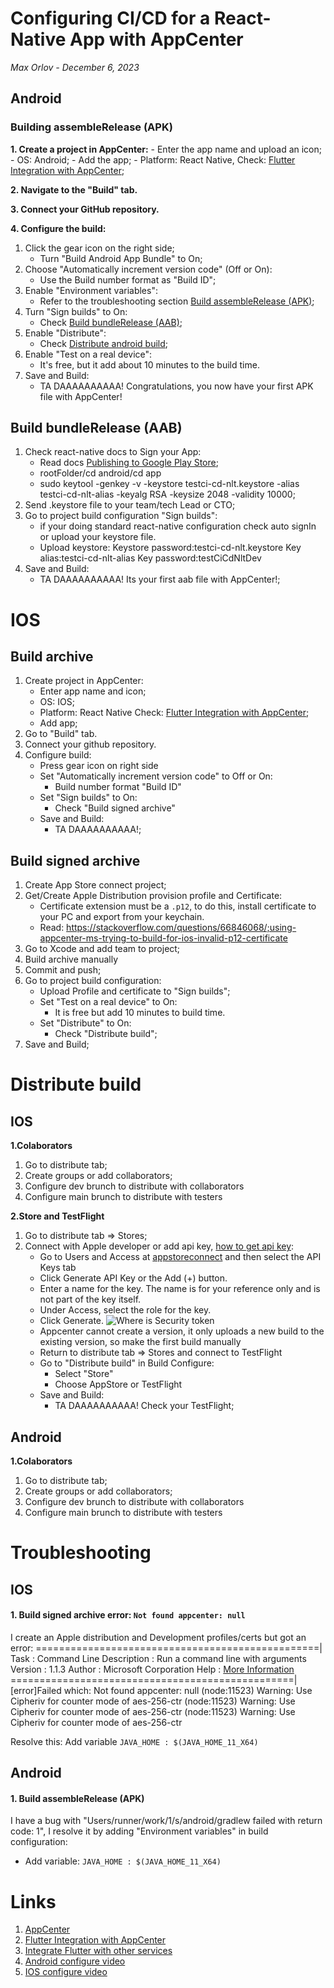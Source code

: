 # Configuring CI/CD for a React-Native App with AppCenter
*Max Orlov - December 6, 2023*

## Android 

### Building assembleRelease (APK)
**1. Create a project in AppCenter:**
    - Enter the app name and upload an icon;
    - OS: Android;
    - Add the app;
    - Platform: React Native, Check: [Flutter Integration with AppCenter](https://flutter.dev/docs/deployment/cd#app-center);

**2. Navigate to the "Build" tab.**

**3. Connect your GitHub repository.**

**4. Configure the build:**
1. Click the gear icon on the right side;
    - Turn "Build Android App Bundle" to On;
2. Choose "Automatically increment version code" (Off or On):
    - Use the Build number format as "Build ID";
3. Enable "Environment variables":
    - Refer to the troubleshooting section [Build assembleRelease (APK)](#troubleshooting-android-1);
4. Turn "Sign builds" to On:
    - Check [Build bundleRelease (AAB)](#build-bundle-release);
5. Enable "Distribute":
    - Check [Distribute android build](#distribute-android);
6. Enable "Test on a real device":
    - It's free, but it add about 10 minutes to the build time.
7. Save and Build:
    - TA DAAAAAAAAAA! Congratulations, you now have your first APK file with AppCenter!

## Build bundleRelease (AAB) <a id="build-bundle-release"></a>
1. Check react-native docs to Sign your App:
    - Read docs [Publishing to Google Play Store](https://reactnative.dev/docs/signed-apk-android);
    - rootFolder/cd android/cd app
    - sudo keytool -genkey -v -keystore testci-cd-nlt.keystore -alias testci-cd-nlt-alias -keyalg RSA -keysize 2048 -validity 10000;
2. Send .keystore file to your team/tech Lead or CTO;
3. Go to project build configuration "Sign builds":
    - if your doing standard react-native configuration check auto signIn or upload your keystore file.
    - Upload keystore:
        Keystore password:testci-cd-nlt.keystore
        Key alias:testci-cd-nlt-alias
        Key password:testCiCdNltDev
4. Save and Build:
    - TA DAAAAAAAAAA! Its your first aab file with AppCenter!;

<!-- ## Distribute build to Play Market
**Not working**
1. Go to your Google Play Console;
<!-- ![Where is Security token](/assets/apiAccess.png) -->
<!--
2. How to get Api access: https://help.radio.co/en/articles/6232140-how-to-get-your-google-play-json-key -->

# IOS

## Build archive
1. Create project in AppCenter:
    - Enter app name and icon;
    - OS: IOS;
    - Platform: React Native Check: [Flutter Integration with AppCenter](https://flutter.dev/docs/deployment/cd#app-center);
    - Add app;
2. Go to "Build" tab.
3. Connect your github repository.
4. Configure build:
    - Press gear icon on right side
    - Set "Automatically increment version code" to Off or On:
        - Build number format "Build ID"
    - Set "Sign builds" to On:
        - Check "Build signed archive"
    - Save and Build:
        - TA DAAAAAAAAAA!;

## Build signed archive
1. Create App Store connect project;
2. Get/Create Apple Distribution provision profile and Certificate:
    - Certificate extension must be a `.p12`, to do this, install certificate to your PC and export from your keychain.
    - Read: https://stackoverflow.com/questions/66846068/;using-appcenter-ms-trying-to-build-for-ios-invalid-p12-certificate
3. Go to Xcode and add team to project;
4. Build archive manually 
5. Commit and push;
6. Go to project build configuration:
    - Upload Profile and certificate to "Sign builds";
    - Set "Test on a real device" to On:
        - It is free but add 10 minutes to build time.
    - Set "Distribute" to On:
        - Check "Distribute build";
7. Save and Build;

# Distribute build

## IOS
**1.Colaborators**
1. Go to distribute tab;
2. Create groups or add collaborators;
3. Configure dev brunch to distribute with collaborators
4. Configure main brunch to distribute with testers

**2.Store and TestFlight**
1. Go to distribute tab => Stores;
2. Connect with Apple developer or add api key, [how to get api key](https://developer.apple.com/documentation/appstoreconnectapi/creating_api_keys_for_app_store_connect_api):
    - Go to Users and Access at [appstoreconnect](https://appstoreconnect.apple.com/) and then select the API Keys tab
    - Click Generate API Key or the Add (+) button.
    - Enter a name for the key. The name is for your reference only and is not part of the key itself.
    - Under Access, select the role for the key.
    - Click Generate.
    ![Where is Security token](/assets/apiKeyIos.png)
    - Appcenter cannot create a version, it only uploads a new build to the existing version, so make the first build manually
    - Return to distribute tab => Stores and connect to TestFlight
    - Go to "Distribute build" in Build Configure:
        - Select "Store"
        - Choose AppStore or TestFlight
    - Save and Build:
        - TA DAAAAAAAAAA! Check your TestFlight;

## Android<a id="distribute-android"></a>
**1.Colaborators**
1. Go to distribute tab;
2. Create groups or add collaborators;
3. Configure dev brunch to distribute with collaborators
4. Configure main brunch to distribute with testers

# Troubleshooting
## IOS
#### 1. Build signed archive error: `Not found appcenter: null`

I create an Apple distribution and Development profiles/certs but got an error:
=================================================|
Task         : Command Line
Description  : Run a command line with arguments
Version      : 1.1.3
Author       : Microsoft Corporation
Help         : [More Information](https://go.microsoft.com/fwlink/?LinkID=613735)
=================================================|
[error]Failed which: Not found appcenter: null
(node:11523) Warning: Use Cipheriv for counter mode of aes-256-ctr
(node:11523) Warning: Use Cipheriv for counter mode of aes-256-ctr
(node:11523) Warning: Use Cipheriv for counter mode of aes-256-ctr

Resolve this: Add variable `JAVA_HOME : $(JAVA_HOME_11_X64)`


## Android
#### 1. Build assembleRelease (APK) <a id="troubleshooting-android-1"></a>
I have a bug with "Users/runner/work/1/s/android/gradlew failed with return code: 1", I resolve it by adding "Environment variables" in build configuration:
- Add variable: `JAVA_HOME : $(JAVA_HOME_11_X64)`

# Links
1. [AppCenter](https://appcenter.ms/)
2. [Flutter Integration with AppCenter](https://flutter.dev/docs/deployment/cd#app-center)
3. [Integrate Flutter with other services](https://mittalkartik1.medium.com/the-complete-guide-to-deploy-flutter-builds-using-app-center-3f784fefd5fe)
4. [Android configure video](https://www.youtube.com/watch?v=su-qGafvkCU)
5. [IOS configure video](https://www.youtube.com/watch?v=ttNbomU8yBI)
